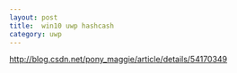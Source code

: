 ```yaml
---
layout: post
title:  win10 uwp hashcash 
category: uwp 
---
```



<!--more-->

http://blog.csdn.net/pony_maggie/article/details/54170349
